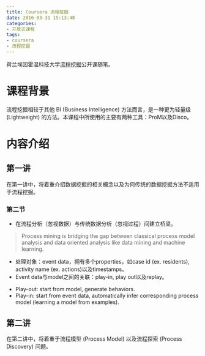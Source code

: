 ```yaml
---
title: Coursera 流程挖掘
date: 2016-03-31 15:13:48
categories:
- 开放式课程
tags:
- coursera
- 流程挖掘
---
```

荷兰埃因霍温科技大学[流程挖掘](https://class.coursera.org/procmin-002)公开课随笔。
<!-- more -->
# 课程背景
流程挖掘相较于其他 BI (Business Intelligence) 方法而言，是一种更为轻量级 (Lightweight) 的方法。本课程中所使用的主要有两种工具：ProM以及Disco。

# 内容介绍
## 第一讲
在第一讲中，将着重介绍数据挖掘的相关概念以及为何传统的数据挖掘方法不适用于流程挖掘。
### 第二节
- 在流程分析（忽视数据）与传统数据分析（忽视过程）间建立桥梁。
> Process mining is bridging the gap between classical process model analysis and data oriented analysis like data mining and machine learning.

- 处理对象：event data，拥有多个properties，如case id (ex. residents), activity name (ex. actions)以及timestamps。
- Event data与model之间的关联：play-in, play out以及replay。
 * Play-out: start from model, generate behaviors.
 * Play-in: start from event data, automatically infer corresponding process model (learning a model from examples).

## 第二讲
在第二讲中，将着重于流程模型 (Process Model) 以及流程探索 (Process Discovery) 问题。